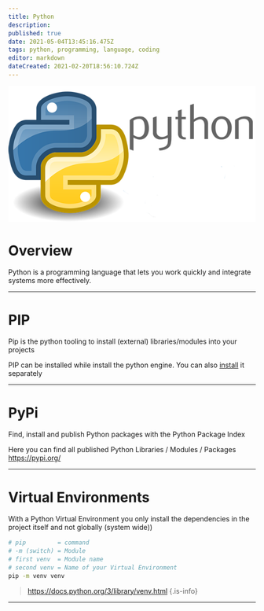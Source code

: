 ```yaml
---
title: Python
description: 
published: true
date: 2021-05-04T13:45:16.475Z
tags: python, programming, language, coding
editor: markdown
dateCreated: 2021-02-20T18:56:10.724Z
---
```


![python-developers_b02fb[1].png](/python-developers_b02fb[1].png)

# Overview
Python is a programming language that lets you work quickly and integrate systems more effectively.

---

# PIP
Pip is the python tooling to install (external) libraries/modules into your projects 

PIP can be installed while install the python engine.
You can also [install](https://pip.pypa.io/en/stable/installing/) it separately

---

# PyPi
Find, install and publish Python packages with the Python Package Index

Here you can find all published Python Libraries / Modules / Packages
https://pypi.org/

---

# Virtual Environments
With a Python Virtual Environment you only install the dependencies  in the project itself and not globally (system wide))

```bash
# pip         = command
# -m (switch) = Module
# first venv  = Module name
# second venv = Name of your Virtual Environment
pip -m venv venv
```

> https://docs.python.org/3/library/venv.html
{.is-info}

---